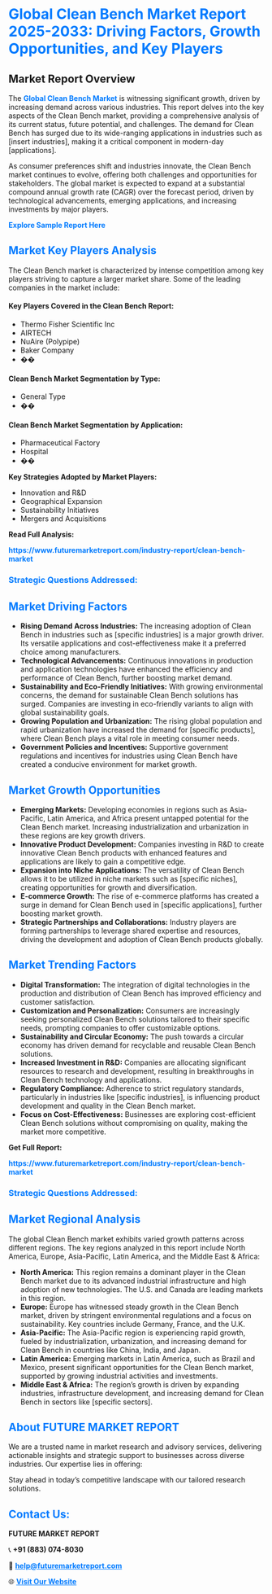 <h1 style="color: #007BFF;">Global Clean Bench Market Report 2025-2033: Driving Factors, Growth Opportunities, and Key Players</h1>

<section id="overview">
<h2>Market Report Overview</h2>
<p>The <a href="https://www.futuremarketreport.com/industry-report/clean-bench-market" style="color: #007BFF; text-decoration: none;"><strong>Global Clean Bench Market</strong></a> is witnessing significant growth, driven by increasing demand across various industries. This report delves into the key aspects of the Clean Bench market, providing a comprehensive analysis of its current status, future potential, and challenges. The demand for Clean Bench has surged due to its wide-ranging applications in industries such as [insert industries], making it a critical component in modern-day [applications].</p>
<p>As consumer preferences shift and industries innovate, the Clean Bench market continues to evolve, offering both challenges and opportunities for stakeholders. The global market is expected to expand at a substantial compound annual growth rate (CAGR) over the forecast period, driven by technological advancements, emerging applications, and increasing investments by major players.</p>
</section>

<section id="overview">
<p><a href="https://www.futuremarketreport.com/request-sample/reportId=116917" style="color: #007BFF; text-decoration: none;"><strong>Explore Sample Report Here</strong></a></p>
</section>

<section id="key-players">
<h2 style="color: #007BFF;">Market Key Players Analysis</h2>
<p>The Clean Bench market is characterized by intense competition among key players striving to capture a larger market share. Some of the leading companies in the market include:</p>
<h4>Key Players Covered in the Clean Bench Report:</h4>
<ul><li>Thermo Fisher Scientific Inc</li><li>AIRTECH</li><li>NuAire (Polypipe)</li><li>Baker Company</li><li>��</li></ul>
<h4>Clean Bench Market Segmentation by Type:</h4>
<ul><li>General Type</li><li>��</li></ul>

<h4>Clean Bench Market Segmentation by Application:</h4>
<ul><li>Pharmaceutical Factory</li><li>Hospital</li><li>��</li></ul>
<p><strong>Key Strategies Adopted by Market Players:</strong></p>
<ul>
<li>Innovation and R&D</li>
<li>Geographical Expansion</li>
<li>Sustainability Initiatives</li>
<li>Mergers and Acquisitions</li>
</ul>
</section>

<section>
<p><strong>Read Full Analysis: </strong></p><a href="https://www.futuremarketreport.com/industry-report/clean-bench-market" style="color: #007BFF; text-decoration: none;"><strong>https://www.futuremarketreport.com/industry-report/clean-bench-market</strong></a>
<h3 style="color: #007BFF;">Strategic Questions Addressed:</h3>
</section>

<section id="driving-factors">
<h2 style="color: #007BFF;">Market Driving Factors</h2>
<ul>
<li><strong>Rising Demand Across Industries:</strong> The increasing adoption of Clean Bench in industries such as [specific industries] is a major growth driver. Its versatile applications and cost-effectiveness make it a preferred choice among manufacturers.</li>
<li><strong>Technological Advancements:</strong> Continuous innovations in production and application technologies have enhanced the efficiency and performance of Clean Bench, further boosting market demand.</li>
<li><strong>Sustainability and Eco-Friendly Initiatives:</strong> With growing environmental concerns, the demand for sustainable Clean Bench solutions has surged. Companies are investing in eco-friendly variants to align with global sustainability goals.</li>
<li><strong>Growing Population and Urbanization:</strong> The rising global population and rapid urbanization have increased the demand for [specific products], where Clean Bench plays a vital role in meeting consumer needs.</li>
<li><strong>Government Policies and Incentives:</strong> Supportive government regulations and incentives for industries using Clean Bench have created a conducive environment for market growth.</li>
</ul>
</section>

<section id="growth-opportunities">
<h2 style="color: #007BFF;">Market Growth Opportunities</h2>
<ul>
<li><strong>Emerging Markets:</strong> Developing economies in regions such as Asia-Pacific, Latin America, and Africa present untapped potential for the Clean Bench market. Increasing industrialization and urbanization in these regions are key growth drivers.</li>
<li><strong>Innovative Product Development:</strong> Companies investing in R&D to create innovative Clean Bench products with enhanced features and applications are likely to gain a competitive edge.</li>
<li><strong>Expansion into Niche Applications:</strong> The versatility of Clean Bench allows it to be utilized in niche markets such as [specific niches], creating opportunities for growth and diversification.</li>
<li><strong>E-commerce Growth:</strong> The rise of e-commerce platforms has created a surge in demand for Clean Bench used in [specific applications], further boosting market growth.</li>
<li><strong>Strategic Partnerships and Collaborations:</strong> Industry players are forming partnerships to leverage shared expertise and resources, driving the development and adoption of Clean Bench products globally.</li>
</ul>
</section>

<section id="trending-factors">
<h2 style="color: #007BFF;">Market Trending Factors</h2>
<ul>
<li><strong>Digital Transformation:</strong> The integration of digital technologies in the production and distribution of Clean Bench has improved efficiency and customer satisfaction.</li>
<li><strong>Customization and Personalization:</strong> Consumers are increasingly seeking personalized Clean Bench solutions tailored to their specific needs, prompting companies to offer customizable options.</li>
<li><strong>Sustainability and Circular Economy:</strong> The push towards a circular economy has driven demand for recyclable and reusable Clean Bench solutions.</li>
<li><strong>Increased Investment in R&D:</strong> Companies are allocating significant resources to research and development, resulting in breakthroughs in Clean Bench technology and applications.</li>
<li><strong>Regulatory Compliance:</strong> Adherence to strict regulatory standards, particularly in industries like [specific industries], is influencing product development and quality in the Clean Bench market.</li>
<li><strong>Focus on Cost-Effectiveness:</strong> Businesses are exploring cost-efficient Clean Bench solutions without compromising on quality, making the market more competitive.</li>
</ul>
</section>

<section>
<p><strong>Get Full Report: </strong></p><a href="https://www.futuremarketreport.com/industry-report/clean-bench-market" style="color: #007BFF; text-decoration: none;"><strong>https://www.futuremarketreport.com/industry-report/clean-bench-market</strong></a>
<h3 style="color: #007BFF;">Strategic Questions Addressed:</h3>
</section>


<section id="regional-analysis">
<h2 style="color: #007BFF;">Market Regional Analysis</h2>
<p>The global Clean Bench market exhibits varied growth patterns across different regions. The key regions analyzed in this report include North America, Europe, Asia-Pacific, Latin America, and the Middle East & Africa:</p>
<ul>
<li><strong>North America:</strong> This region remains a dominant player in the Clean Bench market due to its advanced industrial infrastructure and high adoption of new technologies. The U.S. and Canada are leading markets in this region.</li>
<li><strong>Europe:</strong> Europe has witnessed steady growth in the Clean Bench market, driven by stringent environmental regulations and a focus on sustainability. Key countries include Germany, France, and the U.K.</li>
<li><strong>Asia-Pacific:</strong> The Asia-Pacific region is experiencing rapid growth, fueled by industrialization, urbanization, and increasing demand for Clean Bench in countries like China, India, and Japan.</li>
<li><strong>Latin America:</strong> Emerging markets in Latin America, such as Brazil and Mexico, present significant opportunities for the Clean Bench market, supported by growing industrial activities and investments.</li>
<li><strong>Middle East & Africa:</strong> The region’s growth is driven by expanding industries, infrastructure development, and increasing demand for Clean Bench in sectors like [specific sectors].</li>
</ul>
</section>

<footer>
<h2 style="color: #007BFF;">About FUTURE MARKET REPORT</h2>
<p>We are a trusted name in market research and advisory services, delivering actionable insights and strategic support to businesses across diverse industries. Our expertise lies in offering:</p>

<p>Stay ahead in today’s competitive landscape with our tailored research solutions.</p>

<h2 style="color: #007BFF;">Contact Us:</h2>
<p><strong>FUTURE MARKET REPORT</strong></p>
<p>📞 <strong>+91 (883) 074-8030</strong></p>
<p>📧 <strong><a href="mailto:help@futuremarketreport.com" style="color: #007BFF;">help@futuremarketreport.com</a></strong></p>
<p>🌐 <strong><a href="https://www.futuremarketreport.com/" style="color: #007BFF;">Visit Our Website</a></strong></p>
</footer>